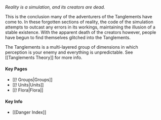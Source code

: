 *Reality is a simulation, and its creators are dead.*

This is the conclusion many of the adventurers of the Tanglements have come to. In these forgotten sections of reality, the code of the simulation attempts to outcast any errors in its workings, maintaining the illusion of a stable existence. With the apparent death of the creators however, people have begun to find themselves glitched into the Tanglements.

The Tanglements is a multi-layered group of dimensions in which perception is your enemy and everything is unpredictable. See [[Tanglements Theory]] for more info. 

#### Key Pages
- [[! Groups|Groups]]
- [[! Units|Units]]
- [[! Flora|Flora]]

#### Key Info
- [[Danger Index]]